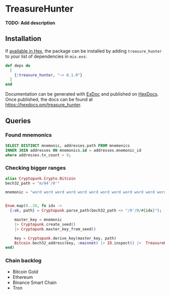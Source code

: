 # TreasureHunter

**TODO: Add description**

## Installation

If [available in Hex](https://hex.pm/docs/publish), the package can be installed
by adding `treasure_hunter` to your list of dependencies in `mix.exs`:

```elixir
def deps do
  [
    {:treasure_hunter, "~> 0.1.0"}
  ]
end
```

Documentation can be generated with [ExDoc](https://github.com/elixir-lang/ex_doc)
and published on [HexDocs](https://hexdocs.pm). Once published, the docs can
be found at <https://hexdocs.pm/treasure_hunter>.

## Queries

### Found mnemonics

```sql
SELECT DISTINCT mnemonic, addresses.path FROM mnemonics
INNER JOIN addresses ON mnemonics.id = addresses.mnemonic_id
where addresses.tx_count > 0;
```

### Checking bigger ranges


```elixir
alias Cryptopunk.Crypto.Bitcoin
bech32_path = "m/84'/0'"

mnemonic = "word word word word word word word word word word word word"


Enum.map(0..20, fn idx ->
  {:ok, path} = Cryptopunk.parse_path(bech32_path <> "/0'/0/#{idx}");

    master_key = mnemonic
    |> Cryptopunk.create_seed()
    |> Cryptopunk.master_key_from_seed()

    key = Cryptopunk.derive_key(master_key, path)
    Bitcoin.bech32_address(key, :mainnet) |> IO.inspect() |>  TreasureHunter.Bitcoin.ExplorerAPI.fetch_info() |> IO.inspect
end)
```


### Chain backlog

  * Bitcoin Gold
  * Ethereum
  * Binance Smart Chain
  * Tron
